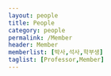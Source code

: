 ```yaml
---
layout: people
title: People
category: people
permalink: /Member
header: Member
memberlist: [박사,석사,학부생]
taglist: [Professor,Member]
---
```

